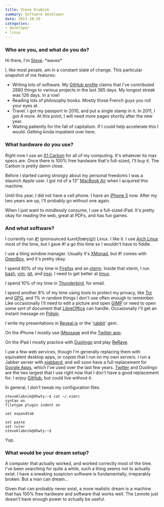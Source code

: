 ```yaml
---
title: Steve Klabnik
summary: Software developer
date: 2013-10-29
categories:
- developer
- linux
---
```


### Who are you, and what do you do?

Hi there, I'm [Steve](http://steveklabnik.com/ "Steve's website."). \*waves\*

I, like most people, am in a constant state of change. This particular snapshot of me features:

* Writing lots of software. My [GitHub profile](https://github.com/steveklabnik "Steve's GitHub account.") claims that I've contributed 2880 things to various projects in the last 365 days. My longest streak was 126 days. In a row!
* Reading lots of philosophy books. Mostly those French guys you roll your eyes at.
* Travel. I got my passport in 2010, and put a single stamp in it. In 2011, I got 4 more. At this point, I will need more pages shortly after the new year.
* Waiting patiently for the fall of capitalism. If I could help accelerate this I would. Getting kinda impatient over here.

### What hardware do you use?

Right now I use an [X1 Carbon][thinkpad-x1-carbon] for all of my computing. It's whatever its max specs are. Once there is 100% free hardware that's full-sized, I'll buy it. The Carbon is pretty damn close.

Before I started caring strongly about my personal freedoms I was a staunch Apple user. I got rid of a 13" [MacBook Air][macbook-air] when I acquired this machine.

Until this year, I did not have a cell phone. I have an [iPhone 5][iphone-5] now. After my two years are up, I'll probably go without one again.

When I just want to mindlessly consume, I use a full-sized iPad. It's pretty okay for reading the web, great at PDFs, and has fun games.

### And what software?

I currently run [#!][crunchbang] (pronounced kɹʌntʃbæŋ(ɡ)) Linux. I like it. I use [Arch Linux][arch-linux] most of the time, but I gave #! a go this time so I wouldn't have to fiddle.

I use a tiling window manager. Usually it's [XMonad][], but #! comes with [OpenBox][], and it's pretty okay.

I spend 80% of my time in [Firefox][] and an [xterm][]. Inside that xterm, I run [bash][], [vim][], [git][], and [irssi][]. I need to get better at [tmux][].

I spend 10% of my time in [Thunderbird][], for email.

I spend another 8% of my time using tools to protect my privacy, like [Tor][] and [GPG][gnupg], and 1% in random things I don't use often enough to remember. Like occasionally I'll need to edit a picture and open [GIMP][] or need to open some sort of document that [LibreOffice][] can handle. Occasionally I'll get an instant message on [Pidgin][].

I write my presentations in [Reveal.js][] or the '[rabbit][]' gem.

On the iPhone I mostly use [iMessage][] and the [Twitter app][twitter-ios].

On the iPad I mostly practice with [Duolingo][duolingo-ios] and play [ReRave][rerave-ios].

I use a few web services, though I'm generally replacing them with equivalent desktop apps, or copies that I run on my own servers. I run a Jabber server with [ejabberd][], and will soon have a full replacement for [Google Apps][g-suite], which I've used over the last few years. [Twitter][] and Duolingo are the two largest that I use right now that I don't have a good replacement for. I enjoy [GitHub][], but could live without it.

In general, I don't tweak my configuration files.

    steveklabnik@dhwty:~$ cat ~/.vimrc
    syntax on
    filetype plugin indent on
    
    set expandtab
    
    set paste
    set ruler
    steveklabnik@dhwty:~$

Yup.

### What would be your dream setup?

A computer that actually worked, and worked correctly most of the time. I've been searching for quite a while, such a thing seems not to actually exist. I have a sneaking suspicion software is fundamentally, irreparably broken. But a man can dream...

Given that can probably never exist, a more realistic dream is a machine that has 100% free hardware and software that works well. The Lemote just doesn't have enough power to actually be useful.

[arch-linux]: https://archlinux.org/ "A Linux distro."
[bash]: http://www.gnu.org/software/bash/ "A terminal shell."
[crunchbang]: https://www.bunsenlabs.org/ "A Linux distro."
[duolingo-ios]: https://apps.apple.com/app/duolingo-learn-spanish-french/id570060128 "An app for learning languages."
[ejabberd]: https://www.ejabberd.im/ "XMPP server software."
[firefox]: https://www.mozilla.org/en-US/firefox/new/ "A cross-platform open-source web browser."
[g-suite]: https://workspace.google.com/ "A hosted solution for email, calendaring and more."
[gimp]: https://www.gimp.org/ "An open-source image editor."
[git]: https://git-scm.com/ "A version control system."
[github]: https://github.com/ "A Git code repository service."
[gnupg]: https://www.gnupg.org/ "Encryption and signing software."
[imessage]: https://en.wikipedia.org/wiki/IMessage "A messaging platform."
[iphone-5]: https://en.wikipedia.org/wiki/IPhone_5 "A smartphone."
[irssi]: https://irssi.org/ "A CLI irc client."
[libreoffice]: https://www.libreoffice.org/ "A free, open-source productivity suit."
[macbook-air]: https://www.apple.com/macbook-air/ "A very thin laptop."
[openbox]: http://openbox.org/wiki/Main_Page "A window manager for *nix."
[pidgin]: https://www.pidgin.im/ "An open-source multi-protocol chat client."
[rabbit]: https://rabbit-shocker.org/en/ "Ruby-based presentation software."
[rerave-ios]: https://apps.apple.com/us/app/rerave/id417137196 "A reaction game."
[reveal.js]: https://revealjs.com/ "An HTML-based presentation tool."
[thinkpad-x1-carbon]: https://www.lenovo.com/us/en/laptops/thinkpad/thinkpad-x/ThinkPad-X1-Carbon-5th-Generation/p/22TP2TXX15G "A lightweight PC laptop with a 14 inch screen."
[thunderbird]: https://www.thunderbird.net/ "An open-source cross-platform mail client."
[tmux]: https://sourceforge.net/projects/tmux.mirror/ "A terminal multiplexer, similar to screen."
[tor]: https://www.torproject.org/ "A software and network package for protecting your anonymity."
[twitter-ios]: https://apps.apple.com/app/twitter/id333903271 "A Twitter client."
[twitter]: http://web.archive.org/web/20230525035323/https://twitter.com/ "An online micro-blogging platform."
[vim]: https://www.vim.org/ "A command-line text editor."
[xmonad]: https://xmonad.org/ "A tiling window manager for X11."
[xterm]: https://en.wikipedia.org/wiki/Xterm "Terminal software for the X Window System."
